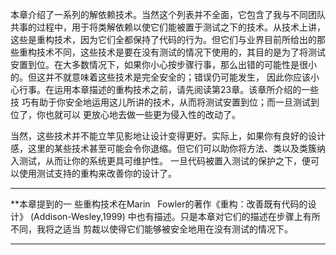 本章介绍了一系列的解依赖技术。当然这个列表并不全面，它包含了我与不同团队共事的过程中，用于将类解依赖以使它们能被置于测试之下的技术。从技术上讲，这些是重构技术，因为它们全都保持了代码的行为。但它们与业界目前所给出的那些重构技术不同，这些技术是要在没有测试的情况下使用的，其目的是为了将测试安置到位。在大多数情况下，如果你小心按步骤行事，那么出错的可能性是很小的。但这并不就意味着这些技术是完全安全的；错误仍可能发生， 因此你应该小心行事。在运用本章描述的重构技术之前，请先阅读第23章。该章所介绍的一些技 巧有助于你安全地运用这儿所讲的技术，从而将测试安置到位；而一旦测试到位了，你也就可以 更放心地去做一些更为侵入性的改动了。

当然，这些技术并不能立竿见影地让设计变得更好。实际上，如果你有良好的设计感，这里的某些技术甚至可能会令你退缩。但它们可以助你将方法、类以及类簇纳入测试，从而让你的系统更具可维护性。 一旦代码被置入测试的保护之下，便可以使用测试支持的重构来改善你的设计了。

***
**本章提到的一 些重构技术在Marin   Fowler的著作《重构：改善既有代码的设计》 (Addison-Wesley,1999) 中也有描述。只是本章对它们的描述在步骤上有所不同，我将之适当 剪裁以使得它们能够被安全地用在没有测试的情况下。
***






 





















